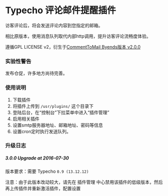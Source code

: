 Typecho 评论邮件提醒插件
=============
访客评论后，将会发送评论内容到您指定的邮箱。

相比原版本，使用消息队列取代内部http调用，提升访客评论流畅度体验。

遵循GPL LICENSE v2，衍生于[CommentToMail Byends版本 v2.0.0](http://www.byends.com/typecho/CommentToMail-v2-0-0.html)

### 实验性警告
发布仓促，许多地方尚待完善。

### 使用说明
1. 下载插件
2. 将插件上传到 `/usr/plugins/` 这个目录下
3. 登陆后台，在“控制台”下拉菜单中进入“插件管理”
4. 启用相关插件
5. 设置smtp服务器地址、邮箱地址、密码等信息
6. 设置cron定时执行发送队列。



### 升级日志

##### 3.0.0 Upgrade at 2016-07-30

版本要求：需要 Typecho `0.9 (13.12.12)`

注意：由于此版本改动较大，请先在 插件管理 中心禁用该插件的低级版本，然后再上传插件并重新激活插件，配置设置
